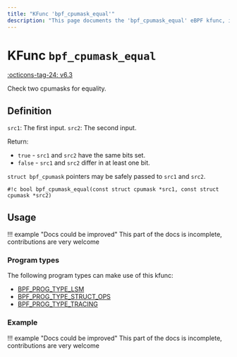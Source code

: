 ```yaml
---
title: "KFunc 'bpf_cpumask_equal'"
description: "This page documents the 'bpf_cpumask_equal' eBPF kfunc, including its defintion, usage, program types that can use it, and examples."
---
```

# KFunc `bpf_cpumask_equal`

<!-- [FEATURE_TAG](bpf_cpumask_equal) -->
[:octicons-tag-24: v6.3](https://github.com/torvalds/linux/commit/516f4d3397c9e90f4da04f59986c856016269aa1)
<!-- [/FEATURE_TAG] -->

Check two cpumasks for equality.

## Definition

`src1`: The first input.
`src2`: The second input.

Return:
* `true`   - `src1` and `src2` have the same bits set.
* `false`  - `src1` and `src2` differ in at least one bit.

`struct bpf_cpumask` pointers may be safely passed to `src1` and `src2`.

<!-- [KFUNC_DEF] -->
`#!c bool bpf_cpumask_equal(const struct cpumask *src1, const struct cpumask *src2)`
<!-- [/KFUNC_DEF] -->

## Usage

!!! example "Docs could be improved"
    This part of the docs is incomplete, contributions are very welcome

### Program types

The following program types can make use of this kfunc:

<!-- [KFUNC_PROG_REF] -->
- [BPF_PROG_TYPE_LSM](../program-type/BPF_PROG_TYPE_LSM.md)
- [BPF_PROG_TYPE_STRUCT_OPS](../program-type/BPF_PROG_TYPE_STRUCT_OPS.md)
- [BPF_PROG_TYPE_TRACING](../program-type/BPF_PROG_TYPE_TRACING.md)
<!-- [/KFUNC_PROG_REF] -->

### Example

!!! example "Docs could be improved"
    This part of the docs is incomplete, contributions are very welcome

